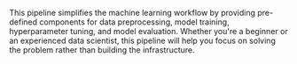 This pipeline simplifies the machine learning workflow by providing pre-defined components for data preprocessing, model training, hyperparameter tuning, and model evaluation. Whether you're a beginner or an experienced data scientist, this pipeline will help you focus on solving the problem rather than building the infrastructure.
